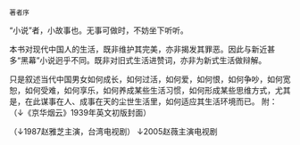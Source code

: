     著者序 

   “小说”者，小故事也。无事可做时，不妨坐下听听。

   本书对现代中国人的生活，既非维护其完美，亦非揭发其罪恶。因此与新近甚多“黑幕”小说迥乎不同。既非对旧式生活进赞词，亦非为新式生活做辩解。

   只是叙述当代中国男女如何成长，如何过活，如何爱，如何恨，如何争吵，如何宽恕，如何受难，如何享乐，如何养成某些生活习惯，如何形成某些思维方式，尤其是，在此谋事在人、成事在天的尘世生活里，如何适应其生活环境而已。 附： （↓《京华烟云》1939年英文初版封面） 

  （↓1987赵雅芝主演，台湾电视剧）  ↓2005赵薇主演电视剧   

